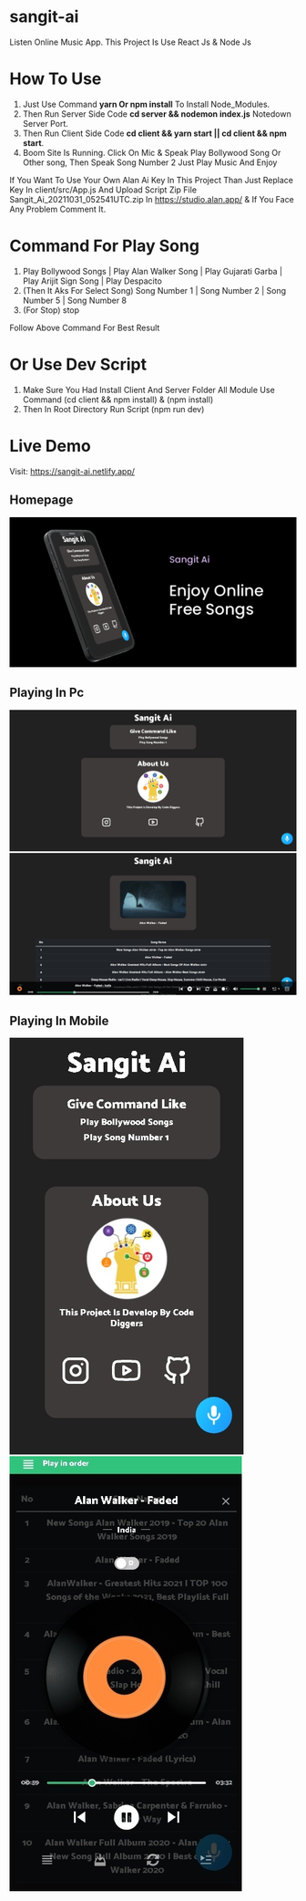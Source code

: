 # sangit-ai

Listen Online Music App. This Project Is Use React Js & Node Js

# How To Use

1. Just Use Command **yarn Or npm install** To Install Node_Modules.
2. Then Run Server Side Code **cd server && nodemon index.js** Notedown Server Port.
3. Then Run Client Side Code **cd client && yarn start || cd client && npm start**.
4. Boom Site Is Running. Click On Mic & Speak Play Bollywood Song Or Other song, Then Speak Song Number 2 Just Play Music And Enjoy

 If You Want To Use Your Own Alan Ai Key In This Project Than Just Replace Key In client/src/App.js And Upload Script Zip File Sangit_Ai_20211031_052541UTC.zip In  https://studio.alan.app/ & If You Face Any Problem Comment It.

# Command For Play Song

1. Play Bollywood Songs | Play Alan Walker Song | Play Gujarati Garba | Play Arijit Sign Song | Play Despacito
2. (Then It Aks For Select Song) Song Number 1 | Song Number 2 | Song Number 5 | Song Number 8
3. (For Stop) stop

Follow Above Command For Best Result

# Or Use Dev Script

1. Make Sure You Had Install Client And Server Folder All Module Use Command (cd client && npm install) & (npm install)
2. Then In Root Directory Run Script (npm run dev)

# Live Demo

Visit: https://sangit-ai.netlify.app/

## Homepage

![GitHub Logo](/screenshots/full.png)

## Playing In Pc

![GitHub Logo](/screenshots/img1.jpeg)
![GitHub Logo](/screenshots/img3.jpeg)

## Playing In Mobile

![GitHub Logo](/screenshots/img4.jpeg)
![GitHub Logo](/screenshots/img5.jpeg)
